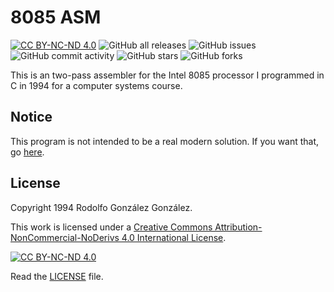 # 8085 ASM

[![CC BY-NC-ND 4.0][cc-by-nc-nd-shield]][cc-by-nc-nd]
![GitHub all releases](https://img.shields.io/github/downloads/rgglez/asm-8085/total) 
![GitHub issues](https://img.shields.io/github/issues/rgglez/asm-8085) 
![GitHub commit activity](https://img.shields.io/github/commit-activity/y/rgglez/asm-8085)
![GitHub stars](https://img.shields.io/github/stars/rgglez/asm-8085?style=social)
![GitHub forks](https://img.shields.io/github/forks/rgglez/asm-8085?style=social)

This is an two-pass assembler for the Intel 8085 processor I programmed in C in 1994 for a computer systems course.

## Notice

This program is not intended to be a real modern solution. If you want that, go [here](https://github.com/TomNisbet/asm85).

## License

Copyright 1994 Rodolfo González González.

This work is licensed under a
[Creative Commons Attribution-NonCommercial-NoDerivs 4.0 International License][cc-by-nc-nd].

[![CC BY-NC-ND 4.0][cc-by-nc-nd-image]][cc-by-nc-nd]

[cc-by-nc-nd]: http://creativecommons.org/licenses/by-nc-nd/4.0/
[cc-by-nc-nd-image]: https://licensebuttons.net/l/by-nc-nd/4.0/88x31.png
[cc-by-nc-nd-shield]: https://img.shields.io/badge/License-CC%20BY--NC--ND%204.0-lightgrey.svg


Read the [LICENSE](LICENSE.txt) file.


